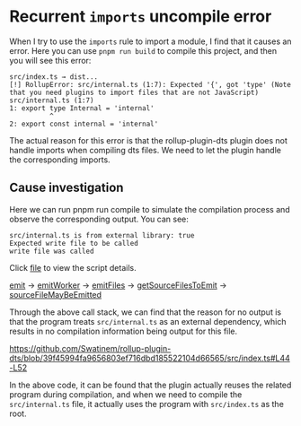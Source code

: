 # Recurrent `imports` uncompile error

When I try to use the `imports` rule to import a module, I find that it causes an error. Here you can use `pnpm run build` to compile this project, and then you will see this error:

```text
src/index.ts → dist...
[!] RollupError: src/internal.ts (1:7): Expected '{', got 'type' (Note that you need plugins to import files that are not JavaScript)
src/internal.ts (1:7)
1: export type Internal = 'internal'
          ^
2: export const internal = 'internal'
```

The actual reason for this error is that the rollup-plugin-dts plugin does not handle imports when compiling dts files. We need to let the plugin handle the corresponding imports.  

## Cause investigation

Here we can run pnpm run compile to simulate the compilation process and observe the corresponding output. You can see:

```text
src/internal.ts is from external library: true
Expected write file to be called
write file was called
```

Click [file](./compile.mjs) to view the script details.

[emit](https://github.com/microsoft/TypeScript/blob/df9d16503f6755dd071e4c591b9d21c39d03d95e/src/compiler/program.ts#L2857)
-> [emitWorker](https://github.com/microsoft/TypeScript/blob/df9d16503f6755dd071e4c591b9d21c39d03d95e/src/compiler/program.ts#L2868-L2877)
-> [emitFiles](https://github.com/microsoft/TypeScript/blob/df9d16503f6755dd071e4c591b9d21c39d03d95e/src/compiler/emitter.ts#L763)
-> [getSourceFilesToEmit](https://github.com/microsoft/TypeScript/blob/df9d16503f6755dd071e4c591b9d21c39d03d95e/src/compiler/utilities.ts#L6540)
-> [sourceFileMayBeEmitted](https://github.com/microsoft/TypeScript/blob/df9d16503f6755dd071e4c591b9d21c39d03d95e/src/compiler/utilities.ts#L6557)


Through the above call stack, we can find that the reason for no output is that the program treats `src/internal.ts` as an external dependency, which results in no compilation information being output for this file.

https://github.com/Swatinem/rollup-plugin-dts/blob/39f45994fa9656803ef716dbd185522104d66565/src/index.ts#L44-L52

In the above code, it can be found that the plugin actually reuses the related program during compilation, and when we need to compile the `src/internal.ts` file, it actually uses the program with `src/index.ts` as the root.
